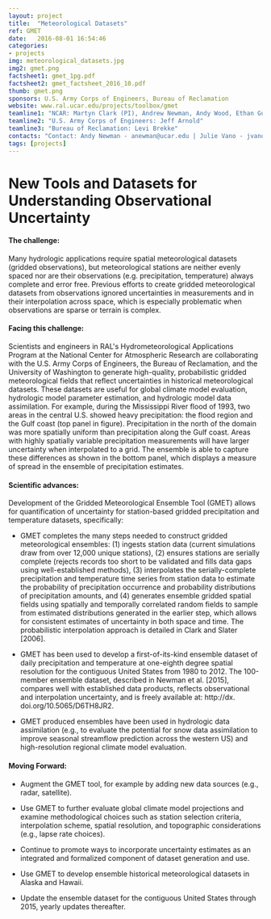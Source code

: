 ```yaml
---
layout: project
title:  "Meteorological Datasets"
ref: GMET
date:   2016-08-01 16:54:46
categories:
- projects
img: meteorological_datasets.jpg
img2: gmet.png
factsheet1: gmet_1pg.pdf
factsheet2: gmet_factsheet_2016_10.pdf
thumb: gmet.png
sponsors: U.S. Army Corps of Engineers, Bureau of Reclamation
website: www.ral.ucar.edu/projects/toolbox/gmet
teamline1: "NCAR: Martyn Clark (PI), Andrew Newman, Andy Wood, Ethan Gutmann"
teamline2: "U.S. Army Corps of Engineers: Jeff Arnold"
teamline3: "Bureau of Reclamation: Levi Brekke"
contacts: "Contact: Andy Newman - anewman@ucar.edu | Julie Vano - jvano@ucar.edu"
tags: [projects]
---
```


# New Tools and Datasets for Understanding Observational Uncertainty

#### **The challenge:** 
Many hydrologic applications require spatial meteorological datasets (gridded observations), but meteorological stations are neither evenly spaced nor are their observations (e.g. precipitation, temperature) always complete and error free.  Previous efforts to create gridded meteorological datasets from observations ignored uncertainties in measurements and in their interpolation across space, which is especially problematic when observations are sparse or terrain is complex.

#### **Facing this challenge:**

Scientists and engineers in RAL's Hydrometeorological Applications Program at the National Center for Atmospheric Research are collaborating with the U.S. Army Corps of Engineers, the Bureau of Reclamation, and the University of Washington to generate high-quality, probabilistic gridded meteorological fields that reflect uncertainties in historical meteorological datasets. These datasets are useful for global climate model evaluation, hydrologic model parameter estimation, and hydrologic model data assimilation. For example, during the Mississippi River flood of 1993, two areas in the central U.S. showed heavy precipitation: the flood region and the Gulf coast (top panel in figure).  Precipitation in the north of the domain was more spatially uniform than precipitation along the Gulf coast. Areas with highly spatially variable precipitation measurements will have larger uncertainty when interpolated to a grid.  The ensemble is able to capture these differences as shown in the bottom panel, which displays a measure of spread in the ensemble of precipitation estimates.

#### **Scientific advances:**

Development of the Gridded Meteorological Ensemble Tool (GMET) allows for quantification of uncertainty for station-based gridded precipitation and temperature datasets, specifically:

*	GMET completes the many steps needed to construct gridded meteorological ensembles: (1) ingests station data (current simulations draw from over 12,000 unique stations), (2) ensures stations are serially complete (rejects records too short to be validated and fills data gaps using well-established methods), (3) interpolates the serially-complete precipitation and temperature time series from station data to estimate the probability of precipitation occurrence and probability distributions of precipitation amounts, and (4) generates ensemble gridded spatial fields using spatially and temporally correlated random fields to sample from estimated distributions generated in the earlier step, which allows for consistent estimates of uncertainty in both space and time.  The probabilistic interpolation approach is detailed in Clark and Slater [2006].

*	GMET has been used to develop a first-of-its-kind ensemble dataset of daily precipitation and temperature at one-eighth degree spatial resolution for the contiguous United States from 1980 to 2012. The 100-member ensemble dataset, described in Newman et al. [2015], compares well with established data products, reflects observational and interpolation uncertainty, and is freely available at: http://dx. doi.org/10.5065/D6TH8JR2.

*	GMET produced ensembles have been used in hydrologic data assimilation (e.g., to evaluate the potential for snow data assimilation to improve seasonal streamflow prediction across the western US) and high-resolution regional climate model evaluation.

#### **Moving Forward:** 

*	Augment the GMET tool, for example by adding new data sources (e.g., radar, satellite).

*	Use GMET to further evaluate global climate model projections and examine methodological choices such as station selection criteria, interpolation scheme, spatial resolution, and topographic considerations (e.g., lapse rate choices). 

*   Continue to promote ways to incorporate uncertainty estimates as an integrated and formalized component of dataset generation and use.

*   Use GMET to develop ensemble historical meteorological datasets in Alaska and Hawaii.

*   Update the ensemble dataset for the contiguous United States through 2015, yearly updates thereafter.
